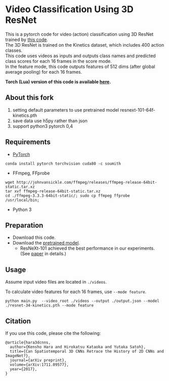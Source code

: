 # Video Classification Using 3D ResNet
This is a pytorch code for video (action) classification using 3D ResNet trained by [this code](https://github.com/kenshohara/3D-ResNets-PyTorch).  
The 3D ResNet is trained on the Kinetics dataset, which includes 400 action classes.  
This code uses videos as inputs and outputs class names and predicted class scores for each 16 frames in the score mode.  
In the feature mode, this code outputs features of 512 dims (after global average pooling) for each 16 frames.  

**Torch (Lua) version of this code is available [here](https://github.com/kenshohara/video-classification-3d-cnn).**


## About this fork
1. setting default parameters to use pretrained model  resnext-101-64f-kinetics.pth
2. save data use h5py rather than json 
3. support python3 pytorch 0,4
## Requirements
* [PyTorch](http://pytorch.org/)
```
conda install pytorch torchvision cuda80 -c soumith
```
* FFmpeg, FFprobe
```
wget http://johnvansickle.com/ffmpeg/releases/ffmpeg-release-64bit-static.tar.xz
tar xvf ffmpeg-release-64bit-static.tar.xz
cd ./ffmpeg-3.3.3-64bit-static/; sudo cp ffmpeg ffprobe /usr/local/bin;
```
* Python 3

## Preparation
* Download this code.
* Download the [pretrained model](https://drive.google.com/drive/folders/14KRBqT8ySfPtFSuLsFS2U4I-ihTDs0Y9?usp=sharing).  
  * ResNeXt-101 achieved the best performance in our experiments. (See [paper](https://arxiv.org/abs/1711.09577) in details.)

## Usage
Assume input video files are located in ```./videos```.

To calculate video features for each 16 frames, use ```--mode feature```.
```
python main.py  --video_root ./videos --output ./output.json --model ./resnet-34-kinetics.pth --mode feature
```


## Citation
If you use this code, please cite the following:
```
@article{hara3dcnns,
  author={Kensho Hara and Hirokatsu Kataoka and Yutaka Satoh},
  title={Can Spatiotemporal 3D CNNs Retrace the History of 2D CNNs and ImageNet?},
  journal={arXiv preprint},
  volume={arXiv:1711.09577},
  year={2017},
}
```
